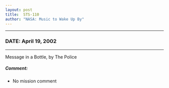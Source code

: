 ```yaml
---
layout: post
title:  STS-110
author: "NASA: Music to Wake Up By"
---
```


----
### DATE: April 19, 2002
----
Message in a Bottle, by The Police

##### Comment:
* No mission comment
